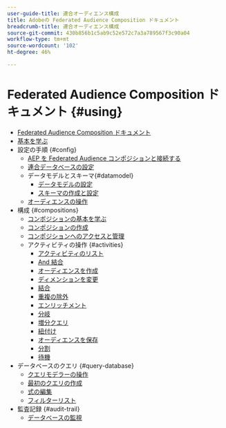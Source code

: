 ```yaml
---
user-guide-title: 連合オーディエンス構成
title: Adobeの Federated Audience Composition ドキュメント
breadcrumb-title: 連合オーディエンス構成
source-git-commit: 430b856b1c5ab9c52e572c7a3a789567f3c90a04
workflow-type: tm+mt
source-wordcount: '102'
ht-degree: 46%

---
```



# Federated Audience Composition ドキュメント {#using}

+ [Federated Audience Composition ドキュメント](home.md)
+ [基本を学ぶ](chapter1/newfile.md)
+ 設定の手順 {#config}
   + [AEP を Federated Audience コンポジションと接続する](connections/destinations.md)
   + [連合データベースの設定](connections/federated-db.md)
   + データモデルとスキーマ{#datamodel}
      + [データモデルの設定](data-management/gs-models.md)
      + [スキーマの作成と設定](customer/schemas.md)
   + [オーディエンスの操作](customer/audiences.md)
+ 構成 {#compositions}
   + [コンポジションの基本を学ぶ](compositions/gs-compositions.md)
   + [コンポジションの作成](compositions/create-composition.md)
   + [コンポジションへのアクセスと管理](compositions/manage-compositions.md)
   + アクティビティの操作 {#activities}
      + [アクティビティのリスト](compositions/activities/about-activities.md)
      + [And 結合](compositions/activities/and-join.md)
      + [オーディエンスを作成](compositions/activities/build-audience.md)
      + [ディメンションを変更](compositions/activities/change-dimension.md)
      + [結合](compositions/activities/combine.md)
      + [重複の除外](compositions/activities/deduplication.md)
      + [エンリッチメント](compositions/activities/enrichment.md)
      + [分岐](compositions/activities/fork.md)
      + [増分クエリ](compositions/activities/incremental-query.md)
      + [紐付け](compositions/activities/reconciliation.md)
      + [オーディエンスを保存](compositions/activities/save-audience.md)
      + [分割](compositions/activities/split.md)
      + [待機](compositions/activities/wait.md)
+ データベースのクエリ {#query-database}
   + [クエリモデラーの操作](query/query-modeler-overview.md)
   + [最初のクエリの作成](query/build-query.md)
   + [式の編集](query/expression-editor.md)
   + [フィルターリスト](query/filter.md)
+ 監査記録 {#audit-trail}
   + [データベースの監視](admin/audit-trail.md)